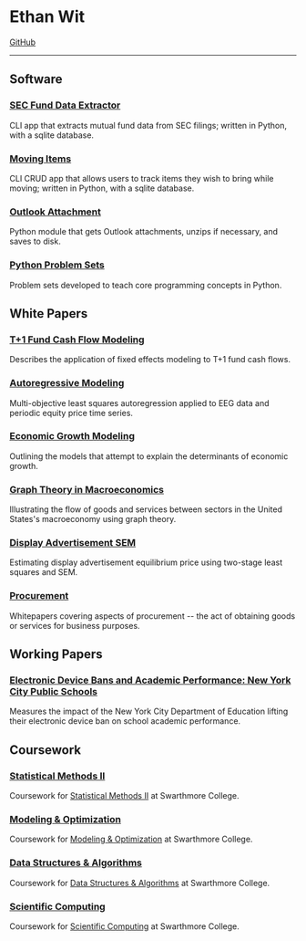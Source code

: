 # Ethan Wit

[GitHub](https://github.com/ethan-wit)

---

## Software

### [SEC Fund Data Extractor](https://ethan-wit.github.io/sec_fund_data_extractor.html)

CLI app that extracts mutual fund data from SEC filings; written in Python, with a sqlite database.

### [Moving Items](https://github.com/ethan-wit/moving-items)

CLI CRUD app that allows users to track items they wish to bring while moving; written in Python, with a sqlite database.

### [Outlook Attachment](https://ethan-wit.github.io/outlook_attachment_getter.html)

Python module that gets Outlook attachments, unzips if necessary, and saves to disk.

### [Python Problem Sets](https://ethan-wit.github.io/Python_Problem_Sets.html)

Problem sets developed to teach core programming concepts in Python.

## White Papers

### [T+1 Fund Cash Flow Modeling](https://ethan-wit.github.io/fund_t+1_cash_flow_prediction_documentation.html)

Describes the application of fixed effects modeling to T+1 fund cash flows.

### [Autoregressive Modeling](https://ethan-wit.github.io/Autoregressive_Modeling.html)

Multi-objective least squares autoregression applied to EEG data and periodic equity price time series.

### [Economic Growth Modeling](https://ethan-wit.github.io/Economic_Growth.html)

Outlining the models that attempt to explain the determinants of economic growth.

### [Graph Theory in Macroeconomics](https://ethan-wit.github.io/macro_graph.html)

Illustrating the flow of goods and services between sectors in the United States's macroeconomy using graph theory.

### [Display Advertisement SEM](https://ethan-wit.github.io/SEM_Display_Advertising.pdf)

Estimating display advertisement equilibrium price using two-stage least squares and SEM.

### [Procurement](https://ethan-wit.github.io/Procurement.html)

Whitepapers covering aspects of procurement -- the act of obtaining goods or services for business purposes.

## Working Papers

### [Electronic Device Bans and Academic Performance: New York City Public Schools](https://ethan-wit.github.io/EDB_NYC_AP.html)

Measures the impact of the New York City Department of Education lifting their electronic device ban on school academic performance.

## Coursework

### [Statistical Methods II](https://ethan-wit.github.io/Statistical_Methods_II.html)

Coursework for [Statistical Methods II](https://bit.ly/2FdL7oY) at Swarthmore College.

### [Modeling & Optimization](https://ethan-wit.github.io/Modeling_Optimization.html)

Coursework for [Modeling & Optimization](https://bit.ly/2qU9BQE) at Swarthmore College.

### [Data Structures & Algorithms](https://ethan-wit.github.io/Data_Structures_Algorithms)

Coursework for [Data Structures & Algorithms](https://www.cs.swarthmore.edu/courses/CS35/S20/schedule.php) at Swarthmore College.

### [Scientific Computing](https://ethan-wit.github.io/Scientific_Computing.html)

Coursework for [Scientific Computing](https://bit.ly/385sKjg) at Swarthmore College.
